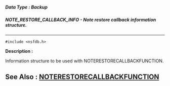 ##### Data Type : Backup
##### NOTE_RESTORE_CALLBACK_INFO - Note restore callback information structure.
---
```
#include <nsfdb.h>
```
**Description :**

Information structure to be used with NOTERESTORECALLBACKFUNCTION.

**See Also :**
[NOTERESTORECALLBACKFUNCTION](/domino-c-api-docs/reference/Data/NOTERESTORECALLBACKFUNCTION)
---

